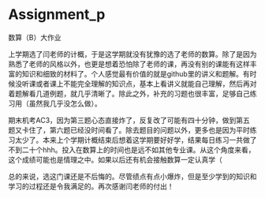 # Assignment_p
数算（B）大作业    

  上学期选了闫老师的计概，于是这学期就没有犹豫的选了老师的数算。除了是因为熟悉了老师的风格以外，也更是想着恐怕除了老师的课，再没有别的课能有这样丰富的知识和细致的材料了。个人感觉最有价值的就是github里的讲义和题解。有时候没听课或者课上不能完全理解的知识点，基本上看讲义就能自己理解，然后再对着题解看几道例题，就几乎清晰了。除此之外，补充的习题也很丰富，足够自己练习用（虽然我几乎没怎么做）。
    
  期末机考AC3，因为第三题心态直接炸了，反复改了可能有四十分钟，做到第五题又卡住了，第六题已经没时间看了。除去题目的问题以外，更多也是因为平时练习太少了。本来上个学期计概结束后想着这学期要好好学，结果每日练习一共做了不到二十个hhh。投入在数算上的时间也是远不如其他专业课。从这个角度来看，这个成绩可能也是情理之中。如果以后还有机会接触数算一定认真学（
    
  总的来说，选这门课还是不后悔的。尽管绩点有点小爆炸，但是至少学到的知识和学习的过程还是令我满足的。再次感谢闫老师的付出！
